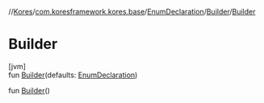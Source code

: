 //[Kores](../../../../index.md)/[com.koresframework.kores.base](../../index.md)/[EnumDeclaration](../index.md)/[Builder](index.md)/[Builder](-builder.md)

# Builder

[jvm]\
fun [Builder](-builder.md)(defaults: [EnumDeclaration](../index.md))

fun [Builder](-builder.md)()
